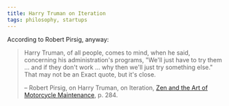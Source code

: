 ```yaml
---
title: Harry Truman on Iteration
tags: philosophy, startups
---
```


According to Robert Pirsig, anyway:

> Harry Truman, of all people, comes to mind, when he said, concerning his
> administration's programs, "We'll just have to try them ... and if they
> don't work ... why then we'll just try something else." That may not be an
> Exact quote, but it's close.
>
> – Robert Pirsig, on Harry Truman, on Iteration, [Zen and the Art of Motorcycle Maintenance](https://en.wikipedia.org/wiki/Zen_and_the_Art_of_Motorcycle_Maintenance), p. 284.
